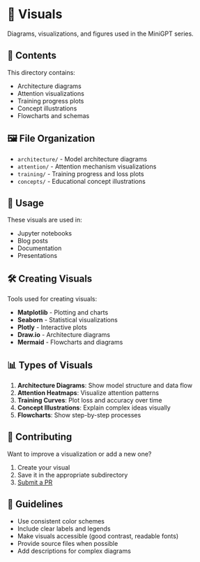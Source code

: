 # 🎨 Visuals

Diagrams, visualizations, and figures used in the MiniGPT series.

## 📁 Contents

This directory contains:
- Architecture diagrams
- Attention visualizations
- Training progress plots
- Concept illustrations
- Flowcharts and schemas

## 🖼️ File Organization

- `architecture/` - Model architecture diagrams
- `attention/` - Attention mechanism visualizations
- `training/` - Training progress and loss plots
- `concepts/` - Educational concept illustrations

## 🎯 Usage

These visuals are used in:
- Jupyter notebooks
- Blog posts
- Documentation
- Presentations

## 🛠️ Creating Visuals

Tools used for creating visuals:
- **Matplotlib** - Plotting and charts
- **Seaborn** - Statistical visualizations
- **Plotly** - Interactive plots
- **Draw.io** - Architecture diagrams
- **Mermaid** - Flowcharts and diagrams

## 📊 Types of Visuals

1. **Architecture Diagrams**: Show model structure and data flow
2. **Attention Heatmaps**: Visualize attention patterns
3. **Training Curves**: Plot loss and accuracy over time
4. **Concept Illustrations**: Explain complex ideas visually
5. **Flowcharts**: Show step-by-step processes

## 🤝 Contributing

Want to improve a visualization or add a new one?
1. Create your visual
2. Save it in the appropriate subdirectory
3. [Submit a PR](https://github.com/naresh-sharma/mini-gpt/pulls)

## 📝 Guidelines

- Use consistent color schemes
- Include clear labels and legends
- Make visuals accessible (good contrast, readable fonts)
- Provide source files when possible
- Add descriptions for complex diagrams
